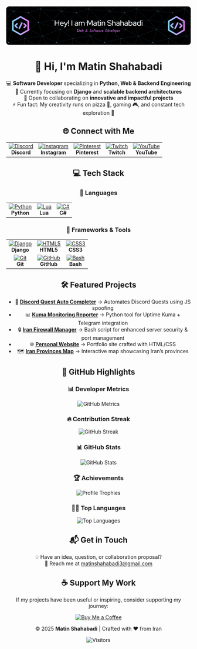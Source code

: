 <div align="center">

![Banner](https://github.com/power0matin/power0matin/blob/main/github-header-image%20(2).png?raw=true)

# 👋 Hi, I'm **Matin Shahabadi**

💻 **Software Developer** specializing in **Python, Web & Backend Engineering**  
🌱 Currently focusing on **Django** and **scalable backend architectures**  
🤝 Open to collaborating on **innovative and impactful projects**  
⚡ Fun fact: My creativity runs on pizza 🍕, gaming 🎮, and constant tech exploration 🚀  


## 🌐 Connect with Me  

<table align="center">
  <tr>
    <td align="center">
      <a href="https://discord.gg/gGzEK7AHYE">
        <img src="https://cdn.simpleicons.org/discord/5865F2" width="42" alt="Discord"/>
      </a><br/>
      <b>Discord</b>
    </td>
    <td align="center">
      <a href="https://instagram.com/powermatin">
        <img src="https://cdn.simpleicons.org/instagram/E4405F" width="42" alt="Instagram"/>
      </a><br/>
      <b>Instagram</b>
    </td>
    <td align="center">
      <a href="https://pinterest.com/matinshahabadi3">
        <img src="https://cdn.simpleicons.org/pinterest/BD081C" width="42" alt="Pinterest"/>
      </a><br/>
      <b>Pinterest</b>
    </td>
    <td align="center">
      <a href="https://twitch.tv/powermatin">
        <img src="https://cdn.simpleicons.org/twitch/9146FF" width="42" alt="Twitch"/>
      </a><br/>
      <b>Twitch</b>
    </td>
    <td align="center">
      <a href="https://youtube.com/@powermatin">
        <img src="https://cdn.simpleicons.org/youtube/FF0000" width="42" alt="YouTube"/>
      </a><br/>
      <b>YouTube</b>
    </td>
  </tr>
</table>


## 💻 Tech Stack

### 🔹 Languages
<table align="center">
  <tr>
    <td align="center">
      <a href="https://www.python.org/">
        <img src="https://skillicons.dev/icons?i=python" width="42" alt="Python"/>
      </a><br/>
      <b>Python</b>
    </td>
    <td align="center">
      <a href="https://www.lua.org/">
        <img src="https://skillicons.dev/icons?i=lua" width="42" alt="Lua"/>
      </a><br/>
      <b>Lua</b>
    </td>
    <td align="center">
      <a href="https://learn.microsoft.com/dotnet/csharp/">
        <img src="https://skillicons.dev/icons?i=cs" width="42" alt="C#"/>
      </a><br/>
      <b>C#</b>
    </td>
  </tr>
</table>

### 🔹 Frameworks & Tools
<table align="center">
  <tr>
    <td align="center">
      <a href="https://www.djangoproject.com/">
        <img src="https://skillicons.dev/icons?i=django" width="42" alt="Django"/>
      </a><br/>
      <b>Django</b>
    </td>
    <td align="center">
      <a href="https://developer.mozilla.org/docs/Web/HTML">
        <img src="https://skillicons.dev/icons?i=html" width="42" alt="HTML5"/>
      </a><br/>
      <b>HTML5</b>
    </td>
    <td align="center">
      <a href="https://developer.mozilla.org/docs/Web/CSS">
        <img src="https://skillicons.dev/icons?i=css" width="42" alt="CSS3"/>
      </a><br/>
      <b>CSS3</b>
    </td>
  </tr>
  <tr>
    <td align="center">
      <a href="https://git-scm.com/">
        <img src="https://skillicons.dev/icons?i=git" width="42" alt="Git"/>
      </a><br/>
      <b>Git</b>
    </td>
    <td align="center">
      <a href="https://github.com/">
        <img src="https://skillicons.dev/icons?i=github" width="42" alt="GitHub"/>
      </a><br/>
      <b>GitHub</b>
    </td>
    <td align="center">
      <a href="https://www.gnu.org/software/bash/">
        <img src="https://skillicons.dev/icons?i=bash" width="42" alt="Bash"/>
      </a><br/>
      <b>Bash</b>
    </td>
  </tr>
</table>



## 🛠️ Featured Projects

- 🚀 **[Discord Quest Auto Completer](https://github.com/power0matin/discord-quest-auto-completer)** → Automates Discord Quests using JS spoofing  
- 📊 **[Kuma Monitoring Reporter](https://github.com/power0matin/kuma-monitoring-reporter)** → Python tool for Uptime Kuma + Telegram integration  
- 🔒 **[Iran Firewall Manager](https://github.com/power0matin/Iran-Firewall-Manager)** → Bash script for enhanced server security & port management  
- 🌐 **[Personal Website](https://github.com/power0matin/personal_website)** → Portfolio site crafted with HTML/CSS  
- 🗺️ **[Iran Provinces Map](https://github.com/power0matin/iran-provinces)** → Interactive map showcasing Iran’s provinces  


## 🚀 GitHub Highlights

### 📊 Developer Metrics
<img src="./metrics.svg" alt="GitHub Metrics" />

### 🔥 Contribution Streak
![GitHub Streak](https://streak-stats.demolab.com/?user=power0matin&theme=tokyonight&hide_border=true)

### 📊 GitHub Stats
![GitHub Stats](https://github-readme-stats.vercel.app/api?username=power0matin&show_icons=true&theme=tokyonight&hide_border=true&count_private=true&include_all_commits=true)

### 🏆 Achievements
![Profile Trophies](https://github-profile-trophy.vercel.app/?username=power0matin&theme=tokyonight&no-frame=true&margin-w=15&margin-h=15)

### 🧑‍💻 Top Languages
![Top Languages](https://github-readme-stats.vercel.app/api/top-langs/?username=power0matin&layout=compact&theme=tokyonight&hide_border=true&langs_count=8)

<!-- Optional contribution graph
### 🐍 Contribution Graph
<picture>
  <source media="(prefers-color-scheme: dark)" srcset="https://raw.githubusercontent.com/power0matin/power0matin/output/github-contribution-grid-snake-dark.svg" />
  <source media="(prefers-color-scheme: light)" srcset="https://raw.githubusercontent.com/power0matin/power0matin/output/github-contribution-grid-snake.svg" />
  <img alt="github contribution grid snake animation" src="https://raw.githubusercontent.com/power0matin/power0matin/output/github-contribution-grid-snake.svg" />
</picture>
-->


## 📬 Get in Touch

💡 Have an idea, question, or collaboration proposal?  
📧 Reach me at [matinshahabadi3@gmail.com](mailto:matinshahabadi3@gmail.com)


## ☕ Support My Work

If my projects have been useful or inspiring, consider supporting my journey:  

<a href="https://www.coffeebede.com/powermatin" target="_blank" rel="noopener noreferrer">
  <img src="https://coffeebede.ir/DashboardTemplateV2/app-assets/images/banner/default-yellow.svg" alt="Buy Me a Coffee" width="360" />
</a>


© 2025 **Matin Shahabadi** | Crafted with ❤️ from Iran

![Visitors](https://komarev.com/ghpvc/?username=power0matin&label=Profile%20Views&color=0e75b6&style=flat)

</div>
